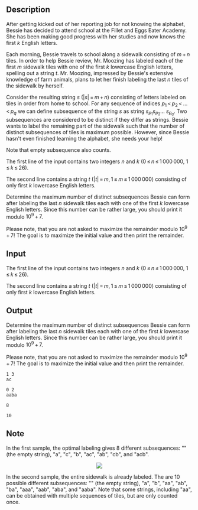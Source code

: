 ## Description

<div><p>After getting kicked out of her reporting job for not knowing the alphabet, Bessie has decided to attend school at the Fillet and Eggs Eater Academy. She has been making good progress with her studies and now knows the first <span class="tex-span"><i>k</i></span> English letters.</p><p>Each morning, Bessie travels to school along a sidewalk consisting of <span class="tex-span"><i>m</i> + <i>n</i></span> tiles. In order to help Bessie review, Mr. Moozing has labeled each of the first <span class="tex-span"><i>m</i></span> sidewalk tiles with one of the first <span class="tex-span"><i>k</i></span> lowercase English letters, spelling out a string <span class="tex-span"><i>t</i></span>. Mr. Moozing, impressed by Bessie's extensive knowledge of farm animals, plans to let her finish labeling the last <span class="tex-span"><i>n</i></span> tiles of the sidewalk by herself.</p><p>Consider the resulting string <span class="tex-span"><i>s</i></span> (<span class="tex-span">|<i>s</i>| = <i>m</i> + <i>n</i></span>) consisting of letters labeled on tiles in order from home to school. For any sequence of indices <span class="tex-span"><i>p</i><sub class="lower-index">1</sub> &lt; <i>p</i><sub class="lower-index">2</sub> &lt; ... &lt; <i>p</i><sub class="lower-index"><i>q</i></sub></span> we can define subsequence of the string <span class="tex-span"><i>s</i></span> as string <span class="tex-span"><i>s</i><sub class="lower-index"><i>p</i><sub class="lower-index">1</sub></sub><i>s</i><sub class="lower-index"><i>p</i><sub class="lower-index">2</sub></sub>... <i>s</i><sub class="lower-index"><i>p</i><sub class="lower-index"><i>q</i></sub></sub></span>. Two subsequences are considered to be distinct if they differ as strings. Bessie wants to label the remaining part of the sidewalk such that the number of <span class="tex-font-style-bf">distinct subsequences</span> of tiles is maximum possible. However, since Bessie hasn't even finished learning the alphabet, she needs your help!</p><p>Note that empty subsequence also counts.</p></div><div class="input-specification"><p>The first line of the input contains two integers <span class="tex-span"><i>n</i></span> and <span class="tex-span"><i>k</i></span> (<span class="tex-span">0 ≤ <i>n</i> ≤ 1 000 000</span>, <span class="tex-span">1 ≤ <i>k</i> ≤ 26</span>).</p><p>The second line contains a string <span class="tex-span"><i>t</i></span> (<span class="tex-span">|<i>t</i>| = <i>m</i>, 1 ≤ <i>m</i> ≤ 1 000 000</span>) consisting of only first <span class="tex-span"><i>k</i></span> lowercase English letters.</p></div><div class="output-specification"><p>Determine the maximum number of distinct subsequences Bessie can form after labeling the last <span class="tex-span"><i>n</i></span> sidewalk tiles each with one of the first <span class="tex-span"><i>k</i></span> lowercase English letters. Since this number can be rather large, you should print it modulo <span class="tex-span">10<sup class="upper-index">9</sup> + 7</span>.</p><p>Please note, that you are not asked to maximize the remainder modulo <span class="tex-span">10<sup class="upper-index">9</sup> + 7</span>! The goal is to maximize the initial value and then print the remainder.</p></div>

## Input

<p>The first line of the input contains two integers <span class="tex-span"><i>n</i></span> and <span class="tex-span"><i>k</i></span> (<span class="tex-span">0 ≤ <i>n</i> ≤ 1 000 000</span>, <span class="tex-span">1 ≤ <i>k</i> ≤ 26</span>).</p><p>The second line contains a string <span class="tex-span"><i>t</i></span> (<span class="tex-span">|<i>t</i>| = <i>m</i>, 1 ≤ <i>m</i> ≤ 1 000 000</span>) consisting of only first <span class="tex-span"><i>k</i></span> lowercase English letters.</p>

## Output

<p>Determine the maximum number of distinct subsequences Bessie can form after labeling the last <span class="tex-span"><i>n</i></span> sidewalk tiles each with one of the first <span class="tex-span"><i>k</i></span> lowercase English letters. Since this number can be rather large, you should print it modulo <span class="tex-span">10<sup class="upper-index">9</sup> + 7</span>.</p><p>Please note, that you are not asked to maximize the remainder modulo <span class="tex-span">10<sup class="upper-index">9</sup> + 7</span>! The goal is to maximize the initial value and then print the remainder.</p>





```input1
1 3
ac

```




```input2
0 2
aaba

```




```output1
8

```




```output2
10

```



## Note

<p>In the first sample, the optimal labeling gives <span class="tex-span">8</span> different subsequences: "" (the empty string), "<span class="tex-font-style-tt">a</span>", "<span class="tex-font-style-tt">c</span>", "<span class="tex-font-style-tt">b</span>", "<span class="tex-font-style-tt">ac</span>", "<span class="tex-font-style-tt">ab</span>", "<span class="tex-font-style-tt">cb</span>", and "<span class="tex-font-style-tt">acb</span>".</p><center> <img class="tex-graphics" src="file://tjLmbQUW.png" style="max-width: 100.0%;max-height: 100.0%;"> </center><p>In the second sample, the entire sidewalk is already labeled. The are <span class="tex-span">10</span> possible different subsequences: "" (the empty string), "<span class="tex-font-style-tt">a</span>", "<span class="tex-font-style-tt">b</span>", "<span class="tex-font-style-tt">aa</span>", "<span class="tex-font-style-tt">ab</span>", "<span class="tex-font-style-tt">ba</span>", "<span class="tex-font-style-tt">aaa</span>", "<span class="tex-font-style-tt">aab</span>", "<span class="tex-font-style-tt">aba</span>", and "<span class="tex-font-style-tt">aaba</span>". Note that some strings, including "<span class="tex-font-style-tt">aa</span>", can be obtained with multiple sequences of tiles, but are only counted once.</p>
